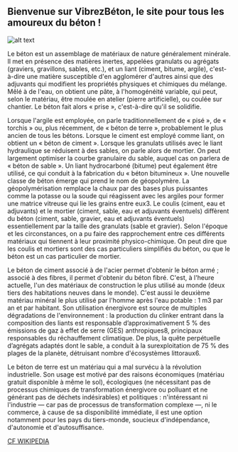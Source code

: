 ## Bienvenue sur VibrezBéton, le site pour tous les amoureux du béton !

![alt text](https://www.forumbricolage.fr/wp-content/uploads/2019/06/comment-faire-beton.jpg "beton")

Le béton est un assemblage de matériaux de nature généralement minérale. Il met en présence des matières inertes, appelées granulats ou agrégats (graviers, gravillons, sables, etc.), et un liant (ciment, bitume, argile), c'est-à-dire une matière susceptible d'en agglomérer d'autres ainsi que des adjuvants qui modifient les propriétés physiques et chimiques du mélange. Mêlé à de l'eau, on obtient une pâte, à l'homogénéité variable, qui peut, selon le matériau, être moulée en atelier (pierre artificielle), ou coulée sur chantier. Le béton fait alors « prise », c'est-à-dire qu'il se solidifie.

Lorsque l'argile est employée, on parle traditionnellement de « pisé », de « torchis » ou, plus récemment, de « béton de terre », probablement le plus ancien de tous les bétons.
Lorsque le ciment est employé comme liant, on obtient un « béton de ciment ». Lorsque les granulats utilisés avec le liant hydraulique se réduisent à des sables, on parle alors de mortier. On peut largement optimiser la courbe granulaire du sable, auquel cas on parlera de « béton de sable ».
Un liant hydrocarboné (bitume) peut également être utilisé, ce qui conduit à la fabrication du « béton bitumineux ».
Une nouvelle classe de béton émerge qui prend le nom de géopolymère. La géopolymérisation remplace la chaux par des bases plus puissantes comme la potasse ou la soude qui réagissent avec les argiles pour former une matrice vitreuse qui lie les grains entre eux3.
Le coulis (ciment, eau et adjuvants) et le mortier (ciment, sable, eau et adjuvants éventuels) diffèrent du béton (ciment, sable, gravier, eau et adjuvants éventuels) essentiellement par la taille des granulats (sable et gravier). Selon l'époque et les circonstances, on a pu faire des rapprochement entre ces différents matériaux qui tiennent à leur proximité physico-chimique. On peut dire que les coulis et mortiers sont des cas particuliers simplifiés du béton, ou que le béton est un cas particulier de mortier.

Le béton de ciment associé à de l'acier permet d'obtenir le béton armé ; associé à des fibres, il permet d'obtenir du béton fibré. C'est, à l'heure actuelle, l'un des matériaux de construction le plus utilisé au monde (deux tiers des habitations neuves dans le monde). C'est aussi le deuxième matériau minéral le plus utilisé par l'homme après l'eau potable : 1 m3 par an et par habitant. Son utilisation énergivore est source de multiples dégradations de l'environnement : la production du clinker entrant dans la composition des liants est responsable d’approximativement 5 % des émissions de gaz à effet de serre (GES) anthropiques8, principaux responsables du réchauffement climatique. De plus, la quête perpétuelle d’agrégats adaptés dont le sable, a conduit à la surexploitation de 75 % des plages de la planète, détruisant nombre d'écosystèmes littoraux6.

Le béton de terre est un matériau qui a mal survécu à la révolution industrielle. Son usage est motivé par des raisons économiques (matériau gratuit disponible à même le sol), écologiques (ne nécessitant pas de processus chimiques de transformation énergivore ou polluant et ne générant pas de déchets indésirables) et politiques : n'intéressant ni l'industrie — car pas de processus de transformation complexe —, ni le commerce, à cause de sa disponibilité immédiate, il est une option notamment pour les pays du tiers-monde, soucieux d'indépendance, d'autonomie et d'autosuffisance.

[CF WIKIPEDIA](https://fr.wikipedia.org/wiki/B%C3%A9ton)
